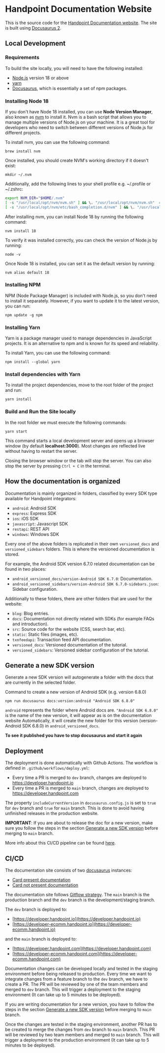 # Handpoint Documentation Website

This is the source code for the [Handpoint Documentation website](https://developer.handpoint.com/). The site is built using [Docusaurus 2](https://docusaurus.io/).

## Local Development

### Requirements

To build the site locally, you will need to have the following installed:
- [Node.js](https://nodejs.org/en/) version 18 or above
- [yarn](https://classic.yarnpkg.com/lang/en/docs/install/#mac-stable)
- [Docusaurus](https://docusaurus.io/), which is essentially a set of npm packages.

### Installing Node 18

If you don't have Node 18 installed, you can use **Node Version Manager**, also known as [nvm](https://github.com/nvm-sh/nvm) to install it. Nvm is a bash script that allows you to manage multiple versions of Node.js on your machine. It is a great tool for developers who need to switch between different versions of Node.js for different projects.

To install nvm, you can use the following command:

```shell
brew install nvm
```

Once installed, you should create NVM's working directory if it doesn't exist:

```shell
mkdir ~/.nvm
```

Additionally, add the following lines to your shell profile e.g. ~/.profile or ~/.zshrc:

```bash
export NVM_DIR="$HOME/.nvm"
[ -s "/usr/local/opt/nvm/nvm.sh" ] && \. "/usr/local/opt/nvm/nvm.sh"  # This loads nvm
[ -s "/usr/local/opt/nvm/etc/bash_completion.d/nvm" ] && \. "/usr/local/opt/nvm/etc/bash_completion.d/nvm"  # This loads nvm bash_completion
```

After installing nvm, you can install Node 18 by running the following command:

```shell
nvm install 18
```

To verify it was installed correctly, you can check the version of Node.js by running:

```shell
node -v
```

Once Node 18 is installed, you can set it as the default version by running:

```shell
nvm alias default 18
```

### Installing NPM

NPM (Node Package Manager) is included with Node.js, so you don't need to install it separately. However, if you want to update it to the latest version, you can run:

```shell
npm update -g npm
```

### Installing Yarn

Yarn is a package manager used to manage dependencies in JavaScript projects. It is an alternative to npm and is known for its speed and reliability.

To install Yarn, you can use the following command:

```shell
npm install --global yarn
```

### Install dependencies with Yarn

To install the project dependencies, move to the root folder of the project and run:

```shell
yarn install
```

### Build and Run the Site locally

In the root folder we must execute the following commands:

```console
yarn start
```

This command starts a local development server and opens up a browser window (by default **localhost:3000**). Most changes are reflected live without having to restart the server.

Closing the browser window or the tab will stop the server. You can also stop the server by pressing `Ctrl + C` in the terminal.

## How the documentation is organized

Documentation is mainly organized in folders, classified by every SDK type available for Handpoint integrators:

- `android`: Android SDK
- `express`: Express SDK
- `ios`: iOS SDK
- `javascript`: Javascript SDK
- `restapi`: REST API
- `windows`: Windows SDK

Every one of the above folders is replicated in their own `versioned_docs` and `versioned_sidebars` folders. This is where the versioned documentation is stored.

For example, the Android SDK version 6.7.0 related documentation can be found in two places:

- `android_versioned_docs/version-Android SDK 6.7.0`: Documentation.
- `android_versioned_sidebars/version-Android SDK 6.7.0-sidebars.json`: Sidebar configuration.

Additionally to these folders, there are other folders that are used for the website:

- `blog`: Blog entries.
- `docs`: Documentation not directly related with SDKs (for example FAQs and introduction).
- `src`: Source code for the website (CSS, search bar, etc).
- `static`: Static files (images, etc).
- `txnfeedapi`: Transaction feed API documentation.
- `versioned_docs`: Versioned documentation of the tutorial.
- `versioned_sidebars`: Versioned sidebar configuration of the tutorial.

## <a name="generate-a-new-sdk-version"></a> Generate a new SDK version
Generate a new SDK version will autogenerate a folder with the docs that are currently in the selected folder.

Command to create a new version of Android SDK (e.g. version 6.8.0)

```console
npm run docusaurus docs:version:android "Android SDK 6.8.0"
```

`android` represents the folder where Android docs are. `"Android SDK 6.8.0"` is the name of the new version, it will appear as is on the documentation website
Automatically, it will create the new folder for this version (version-Android SDK 6.8.0) in `android_versioned_docs`. 

**To see it published you have to stop docusaurus and start it again**

## Deployment

The deployment is done automatically with Github Actions. The workflow is defined in `.github/workflows/deploy.yml`:

- Every time a PR is merged to `dev` branch, changes are deployed to https://developer.handpoint.io
- Every time a PR is merged to `main` branch, changes are deployed to https://developer.handpoint.com

The property `includeCurrentVersion` in `docusaurus.config.js` is set to `true` for `dev` branch and `true` for `main` branch. This is done to avoid having unfinished releases in the production website. 

**IMPORTANT**: If you are about to release the doc for a new version, make sure you follow the steps in the section [Generate a new SDK version](#generate-a-new-sdk-version) before merging to `main` branch.

More info about this CI/CD pipeline can be found [here](https://handpoint.atlassian.net/wiki/spaces/DP/pages/3598450735/Documentation+Site).

## CI/CD

The documentation site consists of two [docusaurus](https://docusaurus.io/) instances:

- [Card present documentation](https://developer.handpoint.com/)
- [Card not present documentation](https://developer-ecomm.handpoint.com/)

The documentation site follows [Gitflow strategy](https://docs.google.com/document/d/1nRKUXhPKga-UJ-UxXKYdssa9rKlyClNRfxM6J4fw11s/edit#heading=h.wy5fcj5rh5j6). The `main` branch is the production branch and the `dev` branch is the development/staging branch. 

The `dev` branch is deployed to:

- [https://developer.handpoint.io](https://developer.handpoint.io) 
- [https://developer-ecomm.handpoint.io](https://developer-ecomm.handpoint.io) 

and the `main` branch is deployed to:
 
- [https://developer.handpoint.com](https://developer.handpoint.com) 
- [https://developer-ecomm.handpoint.com](https://developer-ecomm.handpoint.com) 

Documentation changes can be developed locally and tested in the staging environment before being released to production.
Every time we want to integrate changes from a feature branch to the `dev` branch, we have to create a PR. The PR will be reviewed by one of the team members and merged to `dev` branch. This will trigger a deployment to the staging environment (It can take up to 5 minutes to be deployed). 

If you are writing documentation for a new version, you have to follow the steps in the section [Generate a new SDK version](#generate-a-new-sdk-version) before merging to `main` branch.

Once the changes are tested in the staging environment, another PR has to be created to merge the changes from `dev` branch to `main` branch. This PR will be reviewed by two team members and merged to `main` branch. This will trigger a deployment to the production environment (It can take up to 5 minutes to be deployed).

